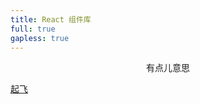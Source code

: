 ```yaml
---
title: React 组件库
full: true
gapless: true
---
```


<div align="center" class="dumi-theme-title">有点儿意思</div>
<!-- <div class="wrapper"></div> -->

<a class="go" href="/components/button">起飞</a>
